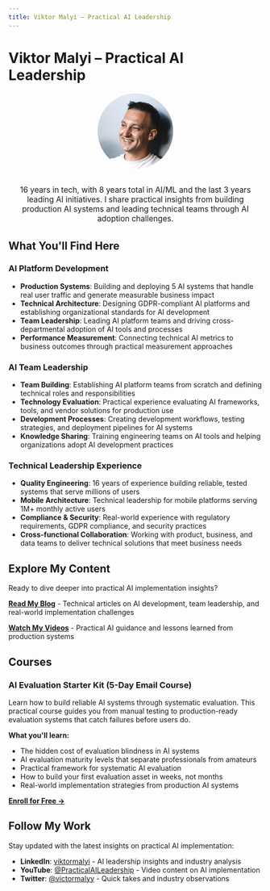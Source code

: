 ```yaml
---
title: Viktor Malyi – Practical AI Leadership
---
```


# Viktor Malyi – Practical AI Leadership

<div style="display: flex; align-items: center; gap: 2rem; margin-bottom: 2rem; flex-wrap: wrap; justify-content: center; text-align: center;">
  <img src="assets/photo_crop.jpg" alt="Viktor Malyi" style="width: 150px; height: 150px; border-radius: 50%; object-fit: cover; flex-shrink: 0;">
  <div>
    <p style="font-size: 1.1em; margin: 0;">16 years in tech, with 8 years total in AI/ML and the last 3 years leading AI initiatives. I share practical insights from building production AI systems and leading technical teams through AI adoption challenges.</p>
  </div>
</div>

## What You'll Find Here

### AI Platform Development
- **Production Systems**: Building and deploying 5 AI systems that handle real user traffic and generate measurable business impact
- **Technical Architecture**: Designing GDPR-compliant AI platforms and establishing organizational standards for AI development
- **Team Leadership**: Leading AI platform teams and driving cross-departmental adoption of AI tools and processes
- **Performance Measurement**: Connecting technical AI metrics to business outcomes through practical measurement approaches

### AI Team Leadership
- **Team Building**: Establishing AI platform teams from scratch and defining technical roles and responsibilities
- **Technology Evaluation**: Practical experience evaluating AI frameworks, tools, and vendor solutions for production use
- **Development Processes**: Creating development workflows, testing strategies, and deployment pipelines for AI systems
- **Knowledge Sharing**: Training engineering teams on AI tools and helping organizations adopt AI development practices

### Technical Leadership Experience
- **Quality Engineering**: 16 years of experience building reliable, tested systems that serve millions of users
- **Mobile Architecture**: Technical leadership for mobile platforms serving 1M+ monthly active users
- **Compliance & Security**: Real-world experience with regulatory requirements, GDPR compliance, and security practices
- **Cross-functional Collaboration**: Working with product, business, and data teams to deliver technical solutions that meet business needs

## Explore My Content

Ready to dive deeper into practical AI implementation insights?

**[Read My Blog](/blog/)** - Technical articles on AI development, team leadership, and real-world implementation challenges

**[Watch My Videos](https://www.youtube.com/@PracticalAILeadership)** - Practical AI guidance and lessons learned from production systems

## Courses

### AI Evaluation Starter Kit (5-Day Email Course)

Learn how to build reliable AI systems through systematic evaluation. This practical course guides you from manual testing to production-ready evaluation systems that catch failures before users do.

**What you'll learn:**

- The hidden cost of evaluation blindness in AI systems
- AI evaluation maturity levels that separate professionals from amateurs
- Practical framework for systematic AI evaluation
- How to build your first evaluation asset in weeks, not months
- Real-world implementation strategies from production AI systems

[**Enroll for Free →**](https://practical-ai-leadership.com/ai-evals-starter-kit-email-course)

## Follow My Work

Stay updated with the latest insights on practical AI implementation:

- **LinkedIn**: [viktormalyi](https://de.linkedin.com/in/viktormalyi) - AI leadership insights and industry analysis
- **YouTube**: [@PracticalAILeadership](https://www.youtube.com/@PracticalAILeadership) - Video content on AI implementation
- **Twitter**: [@victormalyy](https://twitter.com/victormalyy) - Quick takes and industry observations